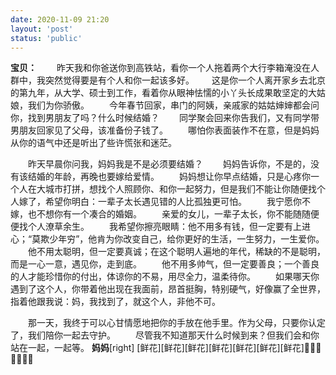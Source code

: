 ```yaml
---
date: 2020-11-09 21:20
layout: 'post'
status: 'public'
---
```


**宝贝：**
&emsp;&emsp;昨天我和你爸送你到高铁站，看你一个人拖着两个大行李箱淹没在人群中，我突然觉得要是有个人和你一起该多好。&emsp;&emsp;这是你一个人离开家乡去北京的第九年，从大学、硕士到工作，看着你从眼神怯懦的小丫头长成果敢坚定的大姑娘，我们为你骄傲。
&emsp;&emsp;今年春节回家，串门的阿姨，亲戚家的姑姑婶婶都会问你，找到男朋友了吗？什么时候结婚？
&emsp;&emsp;同学聚会回来你告我们，又有同学带男朋友回家见了父母，该准备份子钱了。
&emsp;&emsp;哪怕你表面装作不在意，但是妈妈从你的语气中还是听出了些许慌张和迷茫。

&emsp;&emsp;昨天早晨你问我，妈妈我是不是必须要结婚？
&emsp;&emsp;妈妈告诉你，不是的，没有该结婚的年龄，再晚也要嫁给爱情。
&emsp;&emsp;妈妈想让你早点结婚，只是心疼你一个人在大城市打拼，想找个人照顾你、和你一起努力，但是我们不能让你随便找个人嫁了，希望你明白：一辈子太长遇见错的人比孤独更可怕。
&emsp;&emsp;我宁愿你不嫁，也不想你有一个凑合的婚姻。 
&emsp;&emsp;亲爱的女儿，一辈子太长，你不能随随便便找个人潦草余生。
&emsp;&emsp;我希望你擦亮眼睛：他不用多有钱，但一定要有上进心；“莫欺少年穷”，他肯为你改变自己，给你更好的生活，一生努力，一生爱你。
&emsp;&emsp;他不用太聪明，但一定要真诚；在这个聪明人遍地的年代，稀缺的不是聪明，而是一心一意，遇见你，走到底。
&emsp;&emsp;他不用多帅气，但一定要善良；一个善良的人才能珍惜你的付出，体谅你的不易，用尽全力，温柔待你。
&emsp;&emsp;如果哪天你遇到了这个人，你带着他出现在我面前，昂首挺胸，特别硬气，好像赢了全世界，指着他跟我说：妈，我找到了，就这个人，非他不可。

&emsp;&emsp;那一天，我终于可以心甘情愿地把你的手放在他手里。作为父母，只要你认定了，我们陪你一起去守护。
&emsp;&emsp;尽管我不知道那天什么时候到来？但我们会和你站在一起，一起等。 
**妈妈**[right]
[鲜花][鲜花][鲜花][鲜花][鲜花][鲜花][鲜花]💐💐💐💐💐💐💐

